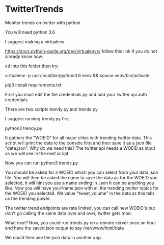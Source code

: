 # TwitterTrends
Monitor trends on twitter with python

You will need python 3.6

I suggest making a virtualenv

https://docs.python-guide.org/dev/virtualenvs/ follow this link if you do not already know how.

cd into this folder then try:

virtualenv -p /usr/local/bin/python3.6 venv && source venv/bin/activate

pip3 install requirements.txt

First you must edit the file credentials.py and add your twitter api auth credentials

There are two scripts trendy.py and trends.py

I suggest running trendy.py first

python3 trendy.py

It gathers the "WOEID" for all major cities with trending twitter data. This script will print
the data to the console first and then save it as a json file "data.json". Why do we need this?
The twitter api needs a WOEID as input as we will see in the next script.


Now you can run python3 trends.py

You should be asked for a WOEID which you can select from your data.json file.
You will then be asked the name to save the data as for the WOEID you selected, it will hint you use a name ending in .json
It can be anything you like. Now you will have yourName.json with all the trending twitter topics for the WOEID you
selected. We value "tweet_volume" in the data as this tells us the trending power.

The twitter trend endpoints are rate limited, you can call new WOEID's but don't go calling the same data over and over, twitter gets mad.

What next? Now, you could run trends.py on a remote server once an hour and have the saved json output to say /var/www/html/data

We could then use the json data in another app.
